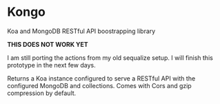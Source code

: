 # Kongo
Koa and MongoDB RESTful API boostrapping library

**THIS DOES NOT WORK YET**

I am still porting the actions from my old sequalize setup.
I will finish this prototype in the next few days.

Returns a Koa instance configured to serve a RESTful API with the configured MongoDB and collections.
Comes with Cors and  gzip compression by default.
